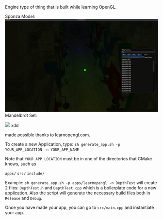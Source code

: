 Engine type of thing that is built while learning OpenGL.

Sponza Model:
![Sponza Model + point lights](gallery/img.jpeg)
Mandelbrot Set:

<img src="gallery/giphy.gif" width="400px">
xdd

made possible thanks to learnopengl.com.

To create a new Application, type:
`sh generate_app.sh -p YOUR_APP_LOCATION -n YOUR_APP_NAME`

Note that `YOUR_APP_LOCATION` must be in one of the directories that CMake knows, such as

`apps/`
`src/`
`include/`

Example:
`sh generate_app.sh -p apps/learnopengl -n DepthTest` will create 2 files: `DepthTest.h` and `DepthTest.cpp` which is a boilerplate code for a new application.
Also the script will generate the necessary build files both in `Release` and `Debug`.

Once you have made your app, you can go to `src/main.cpp` and instantiate your app.

